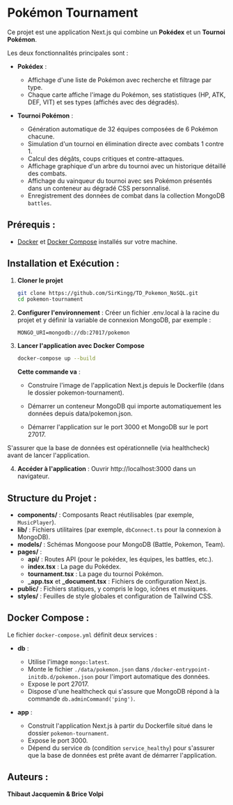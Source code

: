 # Pokémon Tournament

Ce projet est une application Next.js qui combine un **Pokédex** et un **Tournoi Pokémon**.

Les deux fonctionnalités principales sont :

- **Pokédex** : 
  - Affichage d'une liste de Pokémon avec recherche et filtrage par type.
  - Chaque carte affiche l'image du Pokémon, ses statistiques (HP, ATK, DEF, VIT) et ses types (affichés avec des dégradés).

- **Tournoi Pokémon** : 
  - Génération automatique de 32 équipes composées de 6 Pokémon chacune.
  - Simulation d'un tournoi en élimination directe avec combats 1 contre 1.
  - Calcul des dégâts, coups critiques et contre-attaques.
  - Affichage graphique d'un arbre du tournoi avec un historique détaillé des combats.
  - Affichage du vainqueur du tournoi avec ses Pokémon présentés dans un conteneur au dégradé CSS personnalisé.
  - Enregistrement des données de combat dans la collection MongoDB `battles`.

##  Prérequis :
- [Docker](https://www.docker.com/) et [Docker Compose](https://docs.docker.com/compose/) installés sur votre machine.

## Installation et Exécution :
1) **Cloner le projet**
    ```bash
   git clone https://github.com/SirKingg/TD_Pokemon_NoSQL.git
   cd pokemon-tournament
    ```

2) **Configurer l'environnement** :
   Créer un fichier .env.local à la racine du projet et y définir la variable de connexion MongoDB, par exemple :
   ```env
   MONGO_URI=mongodb://db:27017/pokemon
   ```

3) **Lancer l'application avec Docker Compose**
   ```bash
   docker-compose up --build
   ```

   **Cette commande va** :

    - Construire l'image de l'application Next.js depuis le Dockerfile (dans le dossier pokemon-tournament).

    - Démarrer un conteneur MongoDB qui importe automatiquement les données depuis data/pokemon.json.

    - Démarrer l'application sur le port 3000 et MongoDB sur le port 27017.
      
S'assurer que la base de données est opérationnelle (via healthcheck) avant de lancer l'application.

4) **Accéder à l'application** :
   Ouvrir http://localhost:3000 dans un navigateur.

## Structure du Projet :
- **components/** : Composants React réutilisables (par exemple, `MusicPlayer`).
- **lib/** : Fichiers utilitaires (par exemple, `dbConnect.ts` pour la connexion à MongoDB).
- **models/** : Schémas Mongoose pour MongoDB (Battle, Pokemon, Team).
- **pages/** :
    - **api/** : Routes API (pour le pokédex, les équipes, les battles, etc.).
    - **index.tsx** : La page du Pokédex.
    - **tournament.tsx** : La page du tournoi Pokémon.
    - **_app.tsx** et **_document.tsx** : Fichiers de configuration Next.js.
- **public/** : Fichiers statiques, y compris le logo, icônes et musiques.
- **styles/** : Feuilles de style globales et configuration de Tailwind CSS.

## Docker Compose :
Le fichier `docker-compose.yml` définit deux services :
- **db** :
    - Utilise l'image `mongo:latest`.
    - Monte le fichier `./data/pokemon.json` dans `/docker-entrypoint-initdb.d/pokemon.json` pour l'import automatique des données.
    - Expose le port 27017.
    - Dispose d'une healthcheck qui s'assure que MongoDB répond à la commande `db.adminCommand('ping')`.

- **app** :
    - Construit l'application Next.js à partir du Dockerfile situé dans le dossier `pokemon-tournament`.
    - Expose le port 3000.
    - Dépend du service `db` (condition `service_healthy`) pour s'assurer que la base de données est prête avant de démarrer l'application.

## Auteurs :
**Thibaut Jacquemin & Brice Volpi**
